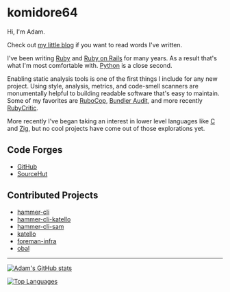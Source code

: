# komidore64

Hi, I'm Adam.

Check out [my little blog](https://maprys.net) if you want to read words I've
written.

I've been writing [Ruby][rubylang] and [Ruby on Rails][ruby-on-rails] for many
years. As a result that's what I'm most comfortable with. [Python][pythonlang]
is a close second.

[rubylang]: https://www.ruby-lang.org/en/
[ruby-on-rails]: https://rubyonrails.org/
[pythonlang]: https://www.python.org/

Enabling static analysis tools is one of the first things I include for any new
project. Using style, analysis, metrics, and code-smell scanners are
monumentally helpful to building readable software that's easy to maintain.
Some of my favorites are [RuboCop][rubocop], [Bundler Audit][bundler-audit],
and more recently [RubyCritic][rubycritic].

[rubocop]: https://rubocop.org/
[bundler-audit]: https://github.com/rubysec/bundler-audit
[rubycritic]: https://github.com/whitesmith/rubycritic

More recently I've began taking an interest in lower level languages like
[C][c-lang] and [Zig][ziglang], but no cool projects have come out of those
explorations yet.

[c-lang]: https://www.open-std.org/jtc1/sc22/wg14/
[ziglang]: https://ziglang.org/

## Code Forges

- [GitHub](https://github.com/komidore64)
- [SourceHut](https://sr.ht/~komidore64)

## Contributed Projects

- [hammer-cli](https://github.com/theforeman/hammer-cli)
- [hammer-cli-katello](https://github.com/Katello/hammer-cli-katello)
- [hammer-cli-sam](https://github.com/Katello/hammer-cli-sam)
- [katello](https://github.com/Katello/katello)
- [foreman-infra](https://github.com/theforeman/foreman-infra)
- [obal](https://github.com/theforeman/obal)

---

[![Adam's GitHub stats](https://github-readme-stats.vercel.app/api?username=komidore64&theme=dracula&show_icons=true&hide=stars&include_all_commits=true)](https://github.com/komidore64)

[![Top Languages](https://github-readme-stats.vercel.app/api/top-langs/?username=komidore64&theme=dracula)](https://github.com/komidore64)
